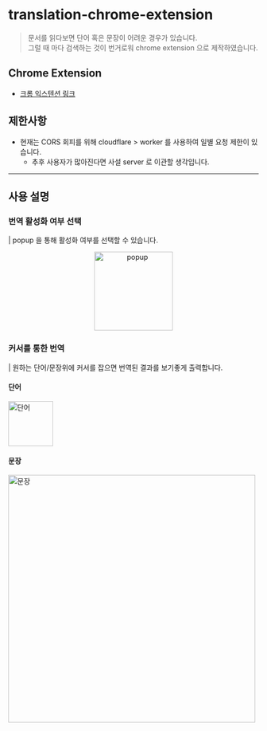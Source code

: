 # translation-chrome-extension
> 문서를 읽다보면 단어 혹은 문장이 어려운 경우가 있습니다.   
> 그럴 때 마다 검색하는 것이 번거로워 chrome extension 으로 제작하였습니다.

## Chrome Extension 
- [크롬 익스텐션 링크](https://chromewebstore.google.com/detail/%ED%95%9C%EC%98%81-%EB%B2%88%EC%97%AD%EA%B8%B0/pmaoondhbnlekfhglldllgoeenhcpfge?hl=ko&authuser=0)

## 제한사항
- 현재는 CORS 회피를 위해 cloudflare > worker 를 사용하여 일별 요청 제한이 있습니다.
   - 추후 사용자가 많아진다면 사설 server 로 이관할 생각입니다.

---

## 사용 설명

### 번역 활성화 여부 선택

| popup 을 통해 활성화 여부를 선택할 수 있습니다.

<div align="center">
   <img width="158" alt="popup" src="https://github.com/sggnology/translation-chrome-extension/assets/100742377/16fde2c4-66e7-4b67-96c6-986ad8cf4f64">
</div>


### 커서를 통한 번역

| 원하는 단어/문장위에 커서를 잡으면 번역된 결과를 보기좋게 출력합니다.

<div>
   <h4>단어</h4>
   <img width="90" alt="단어" src="https://github.com/sggnology/translation-chrome-extension/assets/100742377/9c680731-b534-4d60-b0f0-d6ff23a2440e">
</div>

<div>
   <h4>문장</h4>
   <img width="497" alt="문장" src="https://github.com/sggnology/translation-chrome-extension/assets/100742377/71c2dec2-340d-4ca7-b835-fedd0599ef2e">
</div>


